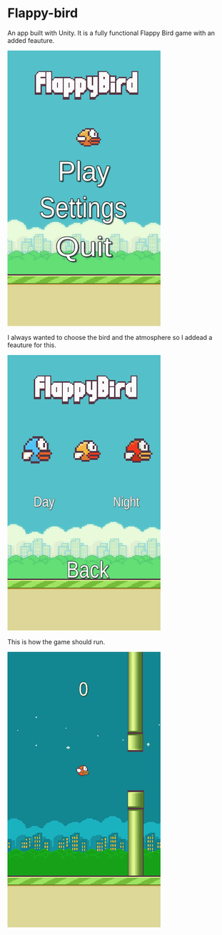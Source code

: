 # Flappy-bird
An app built with Unity. It is a fully functional Flappy Bird game with an added feauture.

![](Img/loadingScreen.gif)

I always wanted to choose the bird and the atmosphere so I addead a feauture for this.

![](Img/chooseBird.gif)

This is how the game should run.

![](Img/play.gif)

